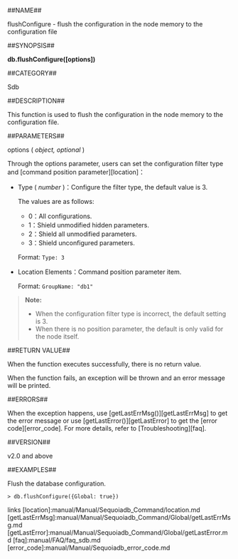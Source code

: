 ##NAME##

flushConfigure - flush the configuration in the node memory to the configuration file

##SYNOPSIS##

**db.flushConfigure([options])**

##CATEGORY##

Sdb

##DESCRIPTION##

This function is used to flush the configuration in the node memory to the configuration file.

##PARAMETERS##

options ( *object, optional* )

Through the options parameter, users can set the configuration filter type and [command position parameter][location]：

- Type ( *number* )：Configure the filter type, the default value is 3.

    The values are as follows:

    - 0：All configurations.
    - 1：Shield unmodified hidden parameters.
    - 2：Shield all unmodified parameters.
    - 3：Shield unconfigured parameters.

    Format: `Type: 3`

- Location Elements：Command position parameter item.

    Format: `GroupName: "db1"`

> **Note:**
>
> * When the configuration filter type is incorrect, the default setting is 3.
> * When there is no position parameter, the default is only valid for the node itself.

##RETURN VALUE##

When the function executes successfully, there is no return value.

When the function fails, an exception will be thrown and an error message will be printed.

##ERRORS##

When the exception happens, use [getLastErrMsg()][getLastErrMsg] to get the error message or use [getLastError()][getLastError] to get the [error code][error_code]. For more details, refer to [Troubleshooting][faq].

##VERSION##

v2.0 and above

##EXAMPLES##

Flush the database configuration.

```lang-javascript
> db.flushConfigure({Global: true})
```


[^_^]:
   links
[location]:manual/Manual/Sequoiadb_Command/location.md
[getLastErrMsg]:manual/Manual/Sequoiadb_Command/Global/getLastErrMsg.md
[getLastError]:manual/Manual/Sequoiadb_Command/Global/getLastError.md
[faq]:manual/FAQ/faq_sdb.md
[error_code]:manual/Manual/Sequoiadb_error_code.md